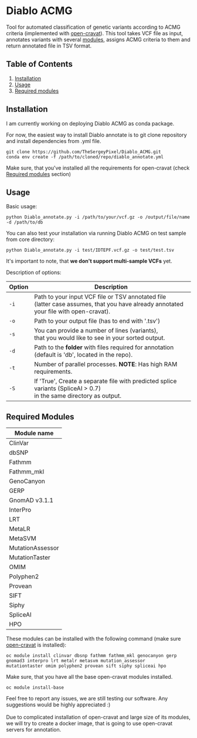 # Diablo ACMG
Tool for automated classification of genetic variants according to ACMG criteria (implemented with 
[open-cravat](https://github.com/KarchinLab/open-cravat)). This tool takes VCF file as input, annotates variants with 
several [modules](#required-modules), assigns ACMG criteria to them and return annotated file in TSV format. 

## Table of Contents

1. [Installation](#installation)
2. [Usage](#Usage)
3. [Required modules](#required-modules)

## Installation

I am currently working on deploying Diablo ACMG as conda package.

For now, the easiest way to install Diablo annotate is to git clone repository and install dependencies from .yml file.

```
git clone https://github.com/TheSergeyPixel/Diablo_ACMG.git
conda env create -f /path/to/cloned/repo/diablo_annotate.yml
```
Make sure, that you've installed all the requirements for open-cravat (check [Required modules](#required-modules) section)

## Usage 
Basic usage:

```
python Diablo_annotate.py -i /path/to/your/vcf.gz -o /output/file/name -d /path/to/db
```
You can also test your installation via running Diablo ACMG on test sample from core directory: <br/>
```
python Diablo_annotate.py -i test/IDTEPF.vcf.gz -o test/test.tsv
```
It's important to note, that **we don't support multi-sample VCFs** yet. 

Description of options:

| **Option** | **Description**                                                                                                                           |
|------------|-------------------------------------------------------------------------------------------------------------------------------------------|
| ```-i```   | Path to your input VCF file or TSV annotated file <br/>(latter case assumes, that you have already annotated your file with open-cravat). |
| ```-o```   | Path to your output file (has to end with '.tsv')                                                                                         |
| ```-s```   | You can provide a number of lines (variants),<br/>that you would like to see in your sorted output.                                       |
| ```-d```   | Path to the **folder** with files required for annotation<br/>(default is 'db', located in the repo).                                     |
| ```-t```   | Number of parallel processes. **NOTE**: Has high RAM requirements.                                                                        |
| ```-S```   | If 'True', Create a separate file with predicted splice variants (SpliceAI > 0.7)<br/> in the same directory as output.                   |



## Required Modules

| **Module name**  |
|------------------|
| ClinVar          |
| dbSNP            |
| Fathmm           |
| Fathmm_mkl       |
| GenoCanyon       |
| GERP             |
| GnomAD v3.1.1    |
| InterPro         |
| LRT              |
| MetaLR           |
| MetaSVM          |
| MutationAssessor |
| MutationTaster   |
| OMIM             |
| Polyphen2        |
| Provean          |
| SIFT             |
| Siphy            |
| SpliceAI         |
| HPO              |

These modules can be installed with the following command (make sure 
[open-cravat](https://github.com/KarchinLab/open-cravat) is installed):
```
oc module install clinvar dbsnp fathmm fathmm_mkl genocanyon gerp gnomad3 interpro lrt metalr metasvm mutation_assessor
mutationtaster omim polyphen2 provean sift siphy spliceai hpo
```
Make sure, that you have all the base open-cravat modules installed.
```
oc module install-base
```
Feel free to report any issues, we are still testing our software. Any suggestions would be highly appreciated :) <br/> 
<br/>
Due to complicated installation of open-cravat and large size of its modules, we will try to create a docker image, 
that is going to use open-cravat servers for annotation.

